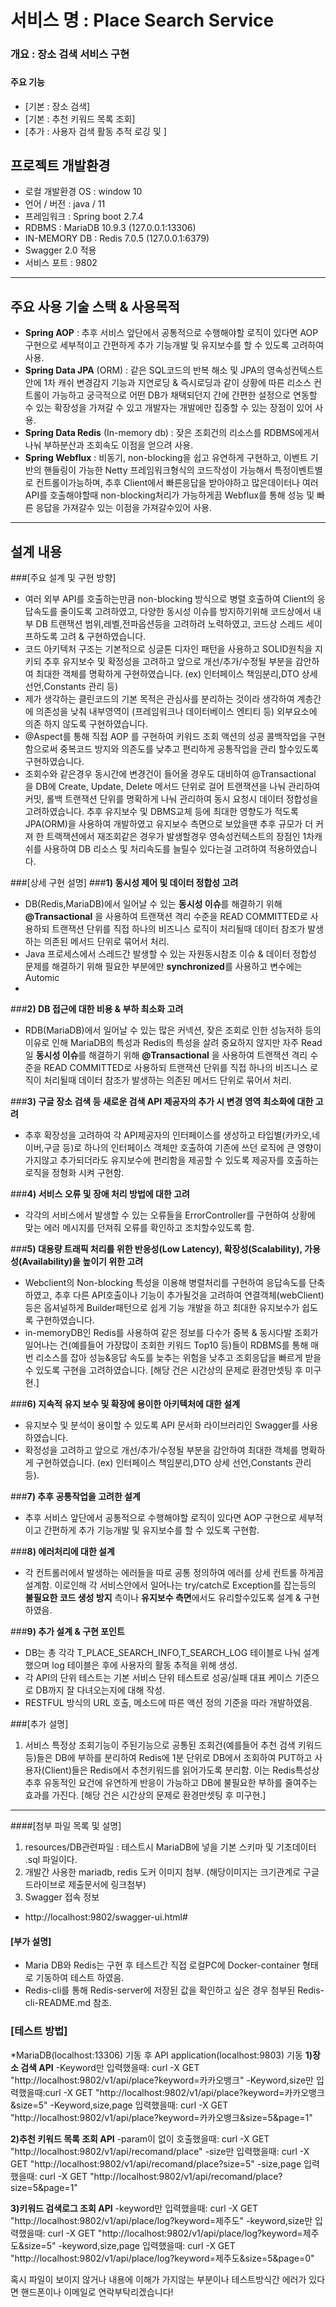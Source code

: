 # 서비스 명 : Place Search Service

### 개요 : 장소 검색 서비스 구현
###
#### 주요 기능
* [기본 : 장소 검색]
* [기본 : 추천 키워드 목록 조회]
* [추가 : 사용자 검색 활동 추적 로깅 및 ]


## 프로젝트 개발환경
- 로컬 개발환경 OS : window 10
- 언어 / 버전 : java / 11
- 프레임워크 : Spring boot 2.7.4
- RDBMS : MariaDB 10.9.3 (127.0.0.1:13306)
- IN-MEMORY DB : Redis 7.0.5 (127.0.0.1:6379)
- Swagger 2.0 적용
- 서비스 포트 : 9802
* * *
## 주요 사용 기술 스택 & 사용목적
- **Spring AOP**
 : 추후 서비스 앞단에서 공통적으로 수행해야할 로직이 있다면 AOP 구현으로 세부적이고 간편하게 추가 기능개발 및 유지보수를 할 수 있도록 고려하여 사용.
- **Spring Data JPA** (ORM) : 같은 SQL코드의 반복 해소 및 JPA의 영속성컨텍스트안에 1차 캐쉬 변경감지 기능과 지연로딩 & 즉시로딩과 같이 상황에 따른 리소스 컨트롤이 가능하고 궁극적으로
어떤 DB가 채택되던지 간에 간편한 설정으로 연동할 수 있는 확장성을 가져갈 수 있고 개발자는 개발에만 집중할 수 있는 장점이 있어 사용.
- **Spring Data Redis** (In-memory db) : 잦은 조회건의 리소스를 RDBMS에게서 나눠 부하분산과 조회속도 이점을 얻으려 사용. 
- **Spring Webflux** : 비동기, non-blocking을 쉽고 유연하게 구현하고, 이벤트 기반의 핸들링이 가능한 Netty 프레임워크형식의 코드작성이 가능해서 특정이벤트별로 컨트롤이가능하며,
추후 Client에서 빠른응답을 받아야하고 많은데이터나 여러 API를 호출해야할때 non-blocking처리가 가능하게끔 Webflux를 통해 성능 및 빠른 응답을 가져갈수 있는 이점을 가져갈수있어 사용.
  
* * *
## 설계 내용
###[주요 설계 및 구현 방향]

- 여러 외부 API를 호출하는만큼 non-blocking 방식으로 병렬 호출하여 Client의 응답속도를 줄이도록 고려하였고, 다양한 동시성 이슈를 방지하기위해 코드상에서 내부 DB 트랜잭션 범위,레벨,전파옵션등을 고려하려 노력하였고, 코드상 스레드 세이프하도록 고려 & 구현하였습니다.
- 코드 아키텍처 구조는 기본적으로 싱글톤 디자인 패턴을 사용하고 SOLID원칙을 지키되 추후 유지보수 및 확정성을 고려하고 앞으로 개선/추가/수정될 부분을 감안하여 최대한 객체를 명확하게 구현하였습니다. (ex) 인터페이스 책임분리,DTO 상세 선언,Constants 관리 등)
- 제가 생각하는 클린코드의 기본 목적은 관심사를 분리하는 것이라 생각하여 계층간에 의존성을 낮춰 내부영역이 (프레임워크나 데이터베이스 엔티티 등) 외부요소에 의존 하지 않도록 구현하였습니다.
- @Aspect를 통해 직접 AOP 를 구현하여 키워드 조회 액션의 성공 콜백작업을 구현함으로써 중복코드 방지와 의존도를 낮추고 편리하게 공통작업을 관리 할수있도록 구현하였습니다.
- 조회수와 같은경우 동시간에 변경건이 들어올 경우도 대비하여 @Transactional 을 DB에 Create, Update, Delete 메서드 단위로 걸어 트랜잭션을 나눠 관리하여 커밋, 롤백 트랜잭션 단위를 명확하게 나눠 관리하여 동시 요청시 데이터 정합성을 고려하였습니다.
추후 유지보수 및 DBMS교체 등에 최대한 영향도가 적도록 JPA(ORM)을 사용하여 개발하였고 유지보수 측면으로 보았을땐 추후 규모가 더 커져 한 트랙잭션에서 재조회같은 경우가 발생할경우 영속성컨텍스트의 장점인 1차캐쉬를 사용하여 DB 리소스 및 처리속도를 늘릴수 있다는걸 고려하여 적용하였습니다.

###[상세 구현 설명]
###**1) 동시성 제어 및 데이터 정합성 고려**

- DB(Redis,MariaDB)에서 일어날 수 있는 **동시성 이슈**를 해결하기 위해 **@Transactional** 을 사용하여 트랜잭션 격리 수준을 READ COMMITTED로 사용하되 트랜잭션 단위를 직접
하나의 비즈니스 로직이 처리될때 데이터 참조가 발생하는 의존된 메서드 단위로 묶어서 처리.
- Java 프로세스에서 스레드간 발생할 수 있는 자원동시참조 이슈 & 데이터 정합성 문제를 해결하기 위해 필요한 부분에만 **synchronized**를 사용하고 변수에는 Automic
- 
###**2) DB 접근에 대한 비용 & 부하 최소화 고려**
- RDB(MariaDB)에서 일어날 수 있는 많은 커넥션, 잦은 조회로 인한 성능저하 등의 이유로 인해 MariaDB의 특성과 Redis의 특성을 살려 중요하지 않지만 자주 Read 일 **동시성 이슈**를 해결하기 위해 **@Transactional** 을 사용하여 트랜잭션 격리 수준을 READ COMMITTED로 사용하되 트랜잭션 단위를 직접
  하나의 비즈니스 로직이 처리될때 데이터 참조가 발생하는 의존된 메서드 단위로 묶어서 처리.


###**3) 구글 장소 검색 등 새로운 검색 API 제공자의 추가 시 변경 영역 최소화에 대한 고려**
- 추후 확장성을 고려하여 각 API제공자의 인터페이스를 생성하고 타입별(카카오,네이버,구글 등)로 하나의 인터페이스 객체만 호출하여 기존에 쓰던 로직에 큰 영향이 가지않고 추가되더라도 유지보수에 편리함을 제공할 수 있도록
  제공자를 호출하는 로직을 정형화 시켜 구현함.

###**4) 서비스 오류 및 장애 처리 방법에 대한 고려**
- 각각의 서비스에서 발생할 수 있는 오류들을 ErrorController를 구현하여 상황에 맞는 에러 메시지를 던져줘 오류를 확인하고 조치할수있도록 함.

###**5) 대용량 트래픽 처리를 위한 반응성(Low Latency), 확장성(Scalability), 가용성(Availability)을 높이기 위한 고려**
- Webclient의 Non-blocking 특성을 이용해 병렬처리를 구현하여 응답속도를 단축하였고, 추후 다른 API호출이나 기능이 추가될것을 고려하여 연결객체(webClient)등은
옵셔널하게 Builder패턴으로 쉽게 기능 개발을 하고 최대한 유지보수가 쉽도록 구현하였습니다.
- in-memoryDB인 Redis를 사용하여 같은 정보를 다수가 중복 & 동시다발 조회가 일어나는 건(예를들어 가장많이 조회한 키워드 Top10 등)들이 RDBMS를 통해 매번 리소스를 잡아 
성능&응답 속도를 늦추는 위험을 낮추고 조회응답을 빠르게 받을수 있도록 구현을 고려하였습니다. [해당 건은 시간상의 문제로 환경만셋팅 후 미구현.]


###**6) 지속적 유지 보수 및 확장에 용이한 아키텍처에 대한 설계**
- 유지보수 및 분석이 용이할 수 있도록 API 문서화 라이브러리인 Swagger를 사용하였습니다. 
- 확정성을 고려하고 앞으로 개선/추가/수정될 부분을 감안하여 최대한 객체를 명확하게 구현하였습니다. (ex) 인터페이스 책임분리,DTO 상세 선언,Constants 관리 등).


###**7) 추후 공통작업을 고려한 설계**
- 추후 서비스 앞단에서 공통적으로 수행해야할 로직이 있다면 AOP 구현으로 세부적이고 간편하게 추가 기능개발 및 유지보수를 할 수 있도록 구현함.

###**8) 에러처리에 대한 설계**
- 각 컨트롤러에서 발생하는 에러들을 따로 공통 정의하여 에러를 상세 컨트롤 하게끔 설계함. 이로인해 각 서비스안에서 일어나는 try/catch로 Exception를 잡는등의
**불필요한 코드 생성 방지** 측이나 **유지보수 측면**에서도 유리할수있도록 설계 & 구현하였음.

###**9) 추가 설계 & 구현 포인트**
- DB는 총 각각 T_PLACE_SEARCH_INFO,T_SEARCH_LOG 테이블로 나눠 설계했으며 log 테이블은 후에 사용자의 활동 추적을 위해 생성.
- 각 API의 단위 테스트는 기본 서비스 단위 테스트로 성공/실패 대표 케이스 기준으로 DB까지 잘 다녀오는지에 대해 작성.
- RESTFUL 방식의 URL 호출, 메소드에 따른 액션 정의 기준을 따라 개발하였음.
  
  


###[추가 설명]
1) 서비스 특정상 조회기능이 주된기능으로 공통된 조회건(예를들어 추천 검색 키워드 등)들은 DB에 부하를 분리하여 Redis에 1분 단위로 DB에서 조회하여 PUT하고
사용자(Client)들은 Redis에서 추천키워드를 읽어가도록 분리함. 이는 Redis특성상 추후 유동적인 요건에 유연하게 반응이 가능하고 DB에 불필요한 부하를 줄여주는 효과를 가진다.
[해당 건은 시간상의 문제로 환경만셋팅 후 미구현.]

* * *
####[첨부 파일 목록 및 설명]
1. resources/DB관련파일 : 테스트시 MariaDB에 넣을 기본 스키마 및 기초데이터 .sql 파일이다.
2. 개발간 사용한 mariadb, redis 도커 이미지 첨부. (해당이미지는 크기관계로 구글드라이브로 제출문서에 링크첨부)
3. Swagger 접속 정보
- http://localhost:9802/swagger-ui.html#

#### [부가 설명]
- Maria DB와 Redis는 구현 후 테스트간 직접 로컬PC에 Docker-container 형태로 기동하여 테스트 하였음.
- Redis-cli를 통해 Redis-server에 저장된 값을 확인하고 싶은 경우 첨부된 Redis-cli-README.md 참조.


### [테스트 방법]
*MariaDB(localhost:13306) 기동 후 API application(localhost:9803) 기동
**1)장소 검색 API** 
-Keyword만 입력했을때:  curl -X GET "http://localhost:9802/v1/api/place?keyword=카카오뱅크"
-Keyword,size만 입력했을때:curl -X GET "http://localhost:9802/v1/api/place?keyword=카카오뱅크&size=5"
-Keyword,size,page 입력했을때:
curl -X GET "http://localhost:9802/v1/api/place?keyword=카카오뱅크&size=5&page=1"

**2)추천 키워드 목록 조회 API**
-param이 없이 호출했을때:
 curl -X GET "http://localhost:9802/v1/api/recomand/place"
-size만 입력했을때:
 curl -X GET "http://localhost:9802/v1/api/recomand/place?size=5"
-size,page 입력했을때:
 curl -X GET "http://localhost:9802/v1/api/recomand/place?size=5&page=1"

**3)키워드 검색로그 조회 API**
 -keyword만 입력했을때:
 curl -X GET "http://localhost:9802/v1/api/place/log?keyword=제주도"
-keyword,size만 입력했을때:
 curl -X GET "http://localhost:9802/v1/api/place/log?keyword=제주도&size=5"
-keyword,size,page 입력했을때:
 curl -X GET "http://localhost:9802/v1/api/place/log?keyword=제주도&size=5&page=0"
 
혹시 파일이 보이지 않거나 내용에 이해가 가지않는 부분이나 테스트방식간 에러가  있다면 핸드폰이나 이메일로 연락부탁리겠습니다!
